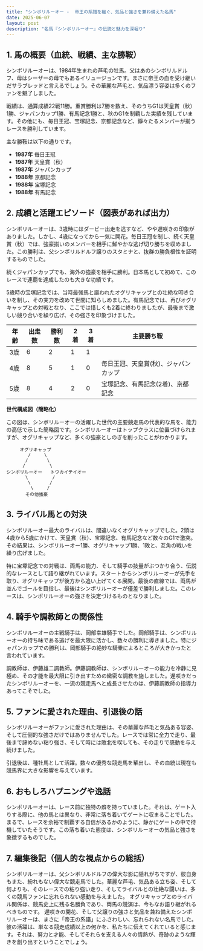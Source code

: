```yaml
---
title: "シンボリルーオー -  帝王の系譜を継ぐ、気品と強さを兼ね備えた名馬"
date: 2025-06-07
layout: post
description: "名馬『シンボリルーオー』の伝説と魅力を深堀り"
---
```


## 1. 馬の概要（血統、戦績、主な勝鞍）

シンボリルーオーは、1984年生まれの芦毛の牡馬。父はあのシンボリルドルフ、母はシーザーの母でもあるイリュージョンです。まさに帝王の血を受け継いだサラブレッドと言えるでしょう。その華麗な芦毛と、気品漂う容姿は多くのファンを魅了しました。

戦績は、通算成績22戦11勝。重賞勝利は7勝を数え、そのうちG1は天皇賞（秋）1勝、ジャパンカップ1勝、有馬記念1勝と、秋のG1を制覇した実績を残しています。その他にも、毎日王冠、宝塚記念、京都記念など、錚々たるメンバーが揃うレースを勝利しています。

主な勝鞍は以下の通りです。

* **1987年**  毎日王冠
* **1987年** 天皇賞（秋）
* **1987年** ジャパンカップ
* **1988年** 京都記念
* **1988年** 宝塚記念
* **1988年** 有馬記念


## 2. 成績と活躍エピソード（図表があれば出力）

シンボリルーオーは、3歳時にはダービー出走を逃すなど、やや遅咲きの印象がありました。しかし、4歳になってから一気に開花。毎日王冠を制し、続く天皇賞（秋）では、強豪揃いのメンバーを相手に鮮やかな逃げ切り勝ちを収めました。この勝利は、父シンボリルドルフ譲りのスタミナと、抜群の勝負根性を証明するものでした。

続くジャパンカップでも、海外の強豪を相手に勝利。日本馬として初めて、このレースで連覇を達成したのも大きな功績です。

5歳時の宝塚記念では、当時最強馬と謳われたオグリキャップとの壮絶な叩き合いを制し、その実力を改めて世間に知らしめました。有馬記念では、再びオグリキャップとの対戦となり、ここでは惜しくも2着に終わりましたが、最後まで激しい競り合いを繰り広げ、その強さを印象づけました。

| 年齢 | 出走数 | 勝利数 | 2着 | 3着 | 主要勝ち鞍 |
|---|---|---|---|---|---|
| 3歳 | 6 | 2 | 1 | 1 |  |
| 4歳 | 8 | 5 | 1 | 0 | 毎日王冠、天皇賞(秋)、ジャパンカップ |
| 5歳 | 8 | 4 | 2 | 0 | 宝塚記念、有馬記念(2着)、京都記念 |


**世代構成図（簡略化）**

この図は、シンボリルーオーの活躍した世代の主要競走馬の代表的な馬を、能力の高低で示した簡略図です。シンボリルーオーはトップクラスに位置づけられますが、オグリキャップなど、多くの強豪としのぎを削ったことがわかります。

```
     オグリキャップ
        /     \
       /       \
      /         \
シンボリルーオー   トウカイテイオー
       \         /
        \       /
         \     /
       その他強豪
```


## 3. ライバル馬との対決

シンボリルーオー最大のライバルは、間違いなくオグリキャップでした。2頭は4歳から5歳にかけて、天皇賞（秋）、宝塚記念、有馬記念など数々のG1で激突。その結果は、シンボリルーオー1勝、オグリキャップ1勝、1敗と、互角の戦いを繰り広げました。

特に宝塚記念での対戦は、両馬の能力、そして騎手の技量がぶつかり合う、伝説的なレースとして語り継がれています。スタートからシンボリルーオーが先手を取り、オグリキャップが後方から追い上げてくる展開。最後の直線では、両馬が並んでゴールを目指し、最後はシンボリルーオーが僅差で勝利しました。このレースは、シンボリルーオーの強さを決定づけるものとなりました。


## 4. 騎手や調教師との関係性

シンボリルーオーの主戦騎手は、岡部幸雄騎手でした。岡部騎手は、シンボリルーオーの持ち味である逃げを最大限に活かし、数々の勝利に導きました。特にジャパンカップでの勝利は、岡部騎手の絶妙な騎乗によるところが大きかったと言われています。

調教師は、伊藤雄二調教師。伊藤調教師は、シンボリルーオーの能力を冷静に見極め、その才能を最大限に引き出すための緻密な調教を施しました。遅咲きだったシンボリルーオーを、一流の競走馬へと成長させたのは、伊藤調教師の指導力あってこそでした。


## 5. ファンに愛された理由、引退後の話

シンボリルーオーがファンに愛された理由は、その華麗な芦毛と気品ある容姿、そして圧倒的な強さだけではありませんでした。レースでは常に全力で走り、最後まで諦めない粘り強さ、そして時には敗北を喫しても、その走りで感動を与え続けました。

引退後は、種牡馬として活躍。数々の優秀な競走馬を輩出し、その血統は現在も競馬界に大きな影響を与えています。


## 6. おもしろハプニングや逸話

シンボリルーオーは、レース前に独特の癖を持っていました。それは、ゲート入りする際に、他の馬とは異なり、非常に落ち着いてゲートに収まることでした。まるで、レースを余裕で制覇する自信があるかのように、静かにゲートの中で待機していたそうです。この落ち着いた態度は、シンボリルーオーの気品と強さを象徴するものでした。


## 7. 編集後記（個人的な視点からの総括）

シンボリルーオーは、父シンボリルドルフの偉大な影に隠れがちですが、彼自身もまた、紛れもない偉大な競走馬でした。華麗な芦毛、気品ある立ち姿、そして何よりも、そのレースでの粘り強い走り、そしてライバルとの壮絶な闘いは、多くの競馬ファンに忘れられない感動を与えました。  オグリキャップとのライバル関係は、競馬史上に残る名勝負であり、両馬の競演は、今もなお語り継がれるべきものです。  遅咲きの開花、そして父譲りの強さと気品を兼ね備えたシンボリルーオーは、まさに「帝王の系譜」にふさわしい、忘れられない名馬でした。  彼の活躍は、単なる競走成績以上の何かを、私たちに伝えてくれていると感じます。それは、努力と才能、そしてそれらを支える人々の情熱が、奇跡のような輝きを創り出すということでしょう。
